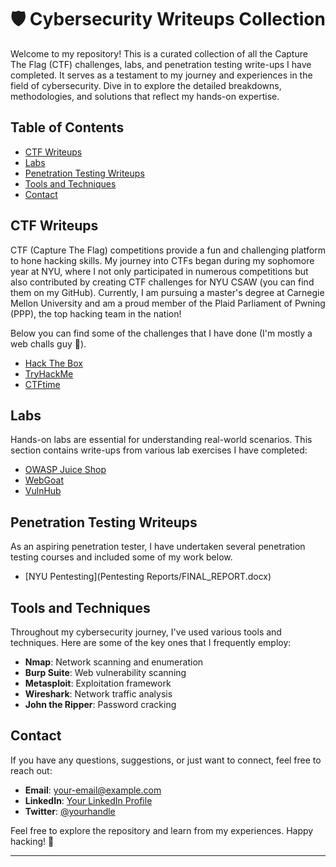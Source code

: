 # **🛡️ Cybersecurity Writeups Collection**

Welcome to my repository! This is a curated collection of all the Capture The Flag (CTF) challenges, labs, and penetration testing write-ups I have completed. It serves as a testament to my journey and experiences in the field of cybersecurity. Dive in to explore the detailed breakdowns, methodologies, and solutions that reflect my hands-on expertise.

## Table of Contents

- [CTF Writeups](#ctf-writeups)
- [Labs](#labs)
- [Penetration Testing Writeups](#penetration-testing-writeups)
- [Tools and Techniques](#tools-and-techniques)
- [Contact](#contact)

## CTF Writeups

CTF (Capture The Flag) competitions provide a fun and challenging platform to hone hacking skills. My journey into CTFs began during my sophomore year at NYU, where I not only participated in numerous competitions but also contributed by creating CTF challenges for NYU CSAW (you can find them on my GitHub). Currently, I am pursuing a master's degree at Carnegie Mellon University and am a proud member of the Plaid Parliament of Pwning (PPP), the top hacking team in the nation!

Below you can find some of the challenges that I have done (I'm mostly a web challs guy 🤭).

- [Hack The Box](writeups/HackTheBox)
- [TryHackMe](writeups/TryHackMe)
- [CTFtime](writeups/CTFtime)

## Labs

Hands-on labs are essential for understanding real-world scenarios. This section contains write-ups from various lab exercises I have completed:

- [OWASP Juice Shop](labs/OWASP_Juice_Shop)
- [WebGoat](labs/WebGoat)
- [VulnHub](labs/VulnHub)

## Penetration Testing Writeups

As an aspiring penetration tester, I have undertaken several penetration testing courses and included some of my work below. 

- [NYU Pentesting](Pentesting Reports/FINAL_REPORT.docx)

## Tools and Techniques

Throughout my cybersecurity journey, I've used various tools and techniques. Here are some of the key ones that I frequently employ:

- **Nmap**: Network scanning and enumeration
- **Burp Suite**: Web vulnerability scanning
- **Metasploit**: Exploitation framework
- **Wireshark**: Network traffic analysis
- **John the Ripper**: Password cracking

## Contact

If you have any questions, suggestions, or just want to connect, feel free to reach out:

- **Email**: [your-email@example.com](mailto:your-email@example.com)
- **LinkedIn**: [Your LinkedIn Profile](https://www.linkedin.com/in/yourprofile)
- **Twitter**: [@yourhandle](https://twitter.com/yourhandle)

Feel free to explore the repository and learn from my experiences. Happy hacking! 🚀

---
